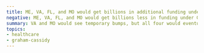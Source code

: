 ```yaml
---
title: ME, VA, FL, and MO would get billions in additional funding under Graham-Cassidy
negative: ME, VA, FL, and MO would get billions less in funding under Graham-Cassidy
summary: VA and MO would see temporary bumps, but all four would eventually get billions less.
topics:
- healthcare
- graham-cassidy
---
```

